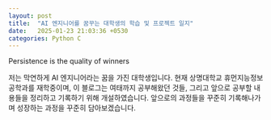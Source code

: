 ```yaml
---
layout: post
title:  "AI 엔지니어를 꿈꾸는 대학생의 학습 및 프로젝트 일지"
date:   2025-01-23 21:03:36 +0530
categories: Python C
---
```

Persistence is the quality of winners

저는 막연하게 AI 엔지니어라는 꿈을 가진 대학생입니다. 
현재 상명대학교 휴먼지능정보공학과를 재학중이며, 이 블로그는 여태까지 공부해왔던 것들, 
그리고 앞으로 공부할 내용들을 정리하고 기록하기 위해 개설하였습니다. 
앞으로의 과정들을 꾸준히 기록해나가며 성장하는 과정을 꾸준히 담아보겠습니다.




